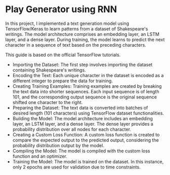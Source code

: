 # Play Generator using RNN

In this project, I implemented a text generation model using TensorFlow/Keras to learn patterns from a dataset of Shakespeare's writings. The model architecture comprises an embedding layer, an LSTM layer, and a dense layer. During training, the model learns to predict the next character in a sequence of text based on the preceding characters.

This guide is based on the official TensorFlow tutorials.


- Importing the Dataset: The first step involves importing the dataset containing Shakespeare's writings.
- Encoding the Text: Each unique character in the dataset is encoded as a different integer to prepare the data for training.
- Creating Training Examples: Training examples are created by breaking the text data into shorter sequences. Each input sequence is of length 101, and the corresponding output sequence is the original sequence shifted one character to the right.
- Preparing the Dataset: The text data is converted into batches of desired length (101 characters) using TensorFlow dataset functionalities.
- Building the Model: The model architecture includes an embedding layer, an LSTM layer, and a dense layer. The dense layer provides a probability distribution over all nodes for each character.
- Creating a Custom Loss Function: A custom loss function is created to compare the expected output to the predicted output, considering the probability distribution output by the model.
- Compiling the Model: The model is compiled with the custom loss function and an optimizer.
- Training the Model: The model is trained on the dataset. In this instance, only 2 epochs are used for validation due to time constraints.